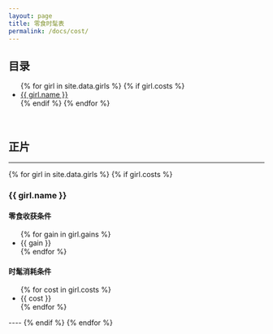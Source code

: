 ```yaml
---
layout: page
title: 零食时髦表
permalink: /docs/cost/
---
```


## 目录

<ul>
{% for girl in site.data.girls %}
{% if girl.costs %}
  <li><a href="#{{ girl.id }}">{{ girl.name }}</a></li>
{% endif %}
{% endfor %}
</ul>

<br />

## 正片
----
{% for girl in site.data.girls %}
{% if girl.costs %}
<h3><a name="{{ girl.id }}"></a>{{ girl.name }}</h3>
<h4>零食收获条件</h4>
<ul>
{% for gain in girl.gains %}
<li>{{ gain }}</li>
{% endfor %}
</ul>
<h4>时髦消耗条件</h4>
<ul>
{% for cost in girl.costs %}
<li>{{ cost }}</li>
{% endfor %}
</ul>
----
{% endif %}
{% endfor %}


